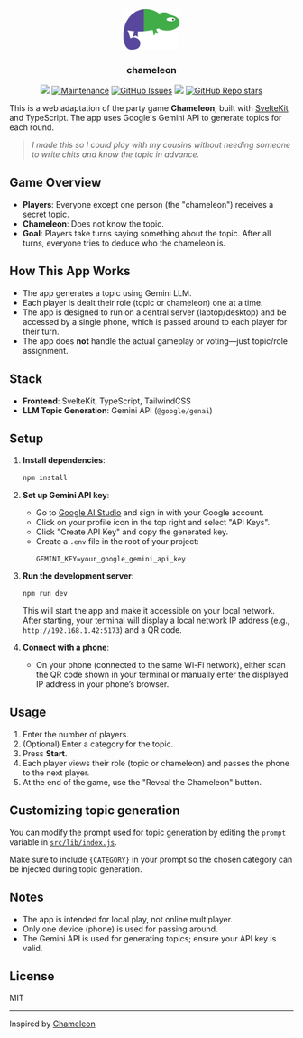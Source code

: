 <p align="center">
<img style="width: 20%;" src="/static/bug.svg"/>
</p>

<h3 align="center">chameleon</h3>

<p align="center">
    <img src="https://img.shields.io/github/license/Zylops/chameleon">
	<a href="https://gitHub.com/Zylops/chameleon/graphs/commit-activity"><img alt="Maintenance" src="https://img.shields.io/badge/Maintained%3F-yes-green.svg" /></a>
	<a href="https://gitHub.com/Zylops/chameleon/issues/"><img alt="GitHub Issues" src="https://img.shields.io/github/issues/Zylops/chameleon.svg" /></a>
    <img src="https://img.shields.io/badge/framework-svelte-orange">
	<a href="https://github.com/Zylops/chameleon"><img alt="GitHub Repo stars" src="https://img.shields.io/github/stars/Zylops/chameleon?style=social" /></a>
</p>


This is a web adaptation of the party game **Chameleon**, built with [SvelteKit](https://kit.svelte.dev/) and TypeScript. The app uses Google's Gemini API to generate topics for each round.

> *I made this so I could play with my cousins without needing someone to write chits and know the topic in advance.*

## Game Overview

- **Players**: Everyone except one person (the "chameleon") receives a secret topic.
- **Chameleon**: Does not know the topic.
- **Goal**: Players take turns saying something about the topic. After all turns, everyone tries to deduce who the chameleon is.

## How This App Works

- The app generates a topic using Gemini LLM.
- Each player is dealt their role (topic or chameleon) one at a time.
- The app is designed to run on a central server (laptop/desktop) and be accessed by a single phone, which is passed around to each player for their turn.
- The app does **not** handle the actual gameplay or voting—just topic/role assignment.

## Stack

- **Frontend**: SvelteKit, TypeScript, TailwindCSS
- **LLM Topic Generation**: Gemini API (`@google/genai`)

## Setup

1. **Install dependencies**:
    ```bash
    npm install
    ```

2. **Set up Gemini API key**:
    - Go to [Google AI Studio](https://aistudio.google.com/) and sign in with your Google account.
    - Click on your profile icon in the top right and select "API Keys".
    - Click "Create API Key" and copy the generated key.
    - Create a `.env` file in the root of your project:
      ```
      GEMINI_KEY=your_google_gemini_api_key
      ```

3. **Run the development server**:
    ```bash
    npm run dev
    ```
    This will start the app and make it accessible on your local network.  
    After starting, your terminal will display a local network IP address (e.g., `http://192.168.1.42:5173`) and a QR code.

4. **Connect with a phone**:
    - On your phone (connected to the same Wi-Fi network), either scan the QR code shown in
    your terminal or manually enter the displayed IP address in your phone’s browser.

## Usage

1. Enter the number of players.
2. (Optional) Enter a category for the topic.
3. Press **Start**.
4. Each player views their role (topic or chameleon) and passes the phone to the next player.
5. At the end of the game, use the "Reveal the Chameleon" button.

## Customizing topic generation  
You can modify the prompt used for topic generation by editing the `prompt` variable in [`src/lib/index.js`](src/lib/index.js).
  
Make sure to include `{CATEGORY}` in your prompt so the chosen category can be injected during topic generation.

## Notes

- The app is intended for local play, not online multiplayer.
- Only one device (phone) is used for passing around.
- The Gemini API is used for generating topics; ensure your API key is valid.

## License

MIT

---
Inspired by [Chameleon](https://bigpotato.co.uk/products/chameleon)
